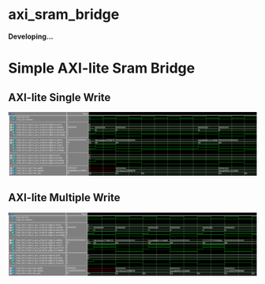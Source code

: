 # axi_sram_bridge

**Developing...**


# Simple AXI-lite Sram Bridge


## AXI-lite Single Write


![axi_sram_bridge_single_write](https://github.com/whensungoesdown/whensungoesdown.github.io/raw/main/_posts/axi_sram_bridge_single_write.png)



## AXI-lite Multiple Write


![axi_sram_bridge_multiple_write](https://github.com/whensungoesdown/whensungoesdown.github.io/raw/main/_posts/axi_sram_bridge_multiple_write.png)


